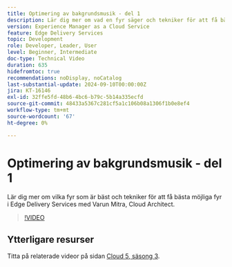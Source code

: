 ```yaml
---
title: Optimering av bakgrundsmusik - del 1
description: Lär dig mer om vad en fyr säger och tekniker för att få bästa möjliga fyr i Edge Delivery Services.
version: Experience Manager as a Cloud Service
feature: Edge Delivery Services
topic: Development
role: Developer, Leader, User
level: Beginner, Intermediate
doc-type: Technical Video
duration: 635
hidefromtoc: true
recommendations: noDisplay, noCatalog
last-substantial-update: 2024-09-10T00:00:00Z
jira: KT-16146
exl-id: 32ffe5fd-48b6-4bc6-b79c-5b14a335ecfd
source-git-commit: 48433a5367c281cf5a1c106b08a1306f1b0e8ef4
workflow-type: tm+mt
source-wordcount: '67'
ht-degree: 0%

---
```


# Optimering av bakgrundsmusik - del 1

Lär dig mer om vilka fyr som är bäst och tekniker för att få bästa möjliga fyr i Edge Delivery Services med Varun Mitra, Cloud Architect.

>[!VIDEO](https://video.tv.adobe.com/v/3433378/?learn=on)

## Ytterligare resurser

Titta på relaterade videor på sidan [Cloud 5, säsong 3](../cloud5-season-3.md).
